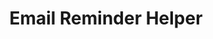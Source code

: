 ---
  id: "2071"
  fieldLayoutId: "89"
  uid: "b358c44a-727d-4146-b170-97f0f5c03f09"
  enabled: "1"
  archived: "0"
  dateCreated: "2018-05-11 20:40:48"
  dateUpdated: "2019-01-28 02:47:24"
  siteSettingsId: "2071"
  slug: "email-reminder-helper"
  siteId: "1"
  uri: "patterns/ios/entry/email-reminder-helper"
  enabledForSite: "1"
  sectionId: "2"
  typeId: "2"
  authorId: "1"
  postdateCreated: "2018-05-11 20:40:00"
  expirydateCreated: null
  contentId: "2071"
  title: "Email Reminder Helper"
  field_allColorsComputed: null
  field_allColorsComputedIllustration: null
  field_allColorsComputedThumbnail: null
  field_appDescription: null
  field_appDescriptionSentiment: null
  field_audio: "0"
  field_authorFaq: null
  field_bgThumbPosition: "center bottom"
  field_body: null
  field_captureSize: null
  field_categoriesRaw: "discoverability"
  field_categoryInPlainText: null
  field_coldThumbTransform: null
  field_colorPalette: null
  field_contributorName: null
  field_contributorUrl: null
  field_coverColor: null
  field_dominantColor: null
  field_externalContributor: "0"
  field_fetchWebsiteData: null
  field_fullName: null
  field_gfycatSource: null
  field_gif: "0"
  field_gumletUrl: null
  field_gumletUrlNoPreParse: null
  field_howHelps: "<p>Discoverability.</p>\n<p>By showing this message at the right time and following a specific separate action, Google Inbox introduces a hard to discover or otherwise ignored feature. If a user engages with this dialogue, it's likely that they will test the functionality and later re-engage again by creating new reminders or acknowledging previous ones. This solution is a smooth discoverability mechanic that can boost the comprehension and overall usage of the app.</p>"
  field_howWorks: "<p>Google Inbox is an email client that attempts to consolidate the most common actions and workflows around email. A widely documented behavior related to email inboxes is their usage as informal note taking and reminders tools. People who use email in this way usually compose messages with a note, a reminder, a link, etc., and they send this message to themselves.</p>\n<p>This behavior is so familiar that many new tools and services attempt to create more formal products around these ideas. In this case, Google Inbox is an app that provides all the core functionality of a generic email client, but it adds some features like reminders. When Google Inbox users type their email address in the recipient box, the app assumes that they are trying to take a note or capture a reminder for later.</p>\n<p>When this happens, Google Inbox triggers a snack-bar dialogue explaining to the user that instead of sending an email they can use the built-in \"Reminders\" functionality. This \"just in time\" trigger is a smooth intervention that can help Google Inbox users to learn hidden features and potentially engage more often with the app.</p>"
  field_iconColors: null
  field_iconComputedColors: null
  field_illustrationSource: null
  field_imagePathRaw: "https://s3-us-west-2.amazonaws.com/waveguideio/captures/wave-backup/google-inbox.jpg"
  field_imageTextOcr: null
  field_depthArticleBody: null
  field_lpSentimentScore: null
  field_lpUrl: null
  field_mediaEmbed: "<figure><img src=\"{asset:2109:url||https://s3-us-west-2.amazonaws.com/waveguideio/captures/wave-backup/google-inbox.jpg}\" alt=\"\" /></figure>"
  field_mobileId: null
  field_mobileShotSrc: null
  field_newsObject: null
  field_pageFetchJsonString: null
  field_patternSrc: "Google Inbox"
  field_platformRaw: "iOS"
  field_qualityDescription: null
  field_rawResponse: null
  field_readingDuration: null
  field_readingDurationSeconds: null
  field_readingEaseLevel: null
  field_readingEaseScore: null
  field_references: null
  field_screenshotColors: null
  field_screenshotComputedColors: null
  field_sourceFromArchive: null
  field_strategyDescription: null
  field_thumbColors: null
  field_thumbVideoUrl: null
  field_webDescription: null
  field_webTitle: null
  field_what: "<p>This is a solution found in the Google Inbox mobile app. When users start composing an email directed to themselves, the app shows a snack-bar message explaining to them that they can create a reminder instead of using an email message as a pseudo-reminder system.</p>"
  root: null
  lft: null
  rgt: null
  level: null
  structureId: null
  layout: layouts/post.njk
---